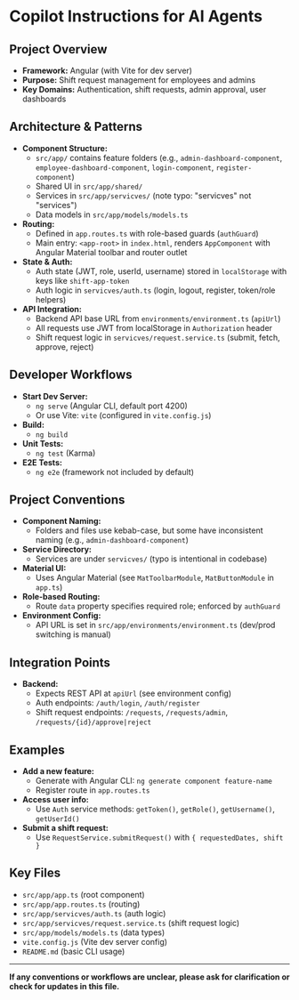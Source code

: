 # Copilot Instructions for AI Agents

## Project Overview
- **Framework:** Angular (with Vite for dev server)
- **Purpose:** Shift request management for employees and admins
- **Key Domains:** Authentication, shift requests, admin approval, user dashboards

## Architecture & Patterns
- **Component Structure:**
  - `src/app/` contains feature folders (e.g., `admin-dashboard-component`, `employee-dashboard-component`, `login-component`, `register-component`)
  - Shared UI in `src/app/shared/`
  - Services in `src/app/servicves/` (note typo: "servicves" not "services")
  - Data models in `src/app/models/models.ts`
- **Routing:**
  - Defined in `app.routes.ts` with role-based guards (`authGuard`)
  - Main entry: `<app-root>` in `index.html`, renders `AppComponent` with Angular Material toolbar and router outlet
- **State & Auth:**
  - Auth state (JWT, role, userId, username) stored in `localStorage` with keys like `shift-app-token`
  - Auth logic in `servicves/auth.ts` (login, logout, register, token/role helpers)
- **API Integration:**
  - Backend API base URL from `environments/environment.ts` (`apiUrl`)
  - All requests use JWT from localStorage in `Authorization` header
  - Shift request logic in `servicves/request.service.ts` (submit, fetch, approve, reject)

## Developer Workflows
- **Start Dev Server:**
  - `ng serve` (Angular CLI, default port 4200)
  - Or use Vite: `vite` (configured in `vite.config.js`)
- **Build:**
  - `ng build`
- **Unit Tests:**
  - `ng test` (Karma)
- **E2E Tests:**
  - `ng e2e` (framework not included by default)

## Project Conventions
- **Component Naming:**
  - Folders and files use kebab-case, but some have inconsistent naming (e.g., `admin-dashboard-component`)
- **Service Directory:**
  - Services are under `servicves/` (typo is intentional in codebase)
- **Material UI:**
  - Uses Angular Material (see `MatToolbarModule`, `MatButtonModule` in `app.ts`)
- **Role-based Routing:**
  - Route `data` property specifies required role; enforced by `authGuard`
- **Environment Config:**
  - API URL is set in `src/app/environments/environment.ts` (dev/prod switching is manual)

## Integration Points
- **Backend:**
  - Expects REST API at `apiUrl` (see environment config)
  - Auth endpoints: `/auth/login`, `/auth/register`
  - Shift request endpoints: `/requests`, `/requests/admin`, `/requests/{id}/approve|reject`

## Examples
- **Add a new feature:**
  - Generate with Angular CLI: `ng generate component feature-name`
  - Register route in `app.routes.ts`
- **Access user info:**
  - Use `Auth` service methods: `getToken()`, `getRole()`, `getUsername()`, `getUserId()`
- **Submit a shift request:**
  - Use `RequestService.submitRequest()` with `{ requestedDates, shift }`

## Key Files
- `src/app/app.ts` (root component)
- `src/app/app.routes.ts` (routing)
- `src/app/servicves/auth.ts` (auth logic)
- `src/app/servicves/request.service.ts` (shift request logic)
- `src/app/models/models.ts` (data types)
- `vite.config.js` (Vite dev server config)
- `README.md` (basic CLI usage)

---

**If any conventions or workflows are unclear, please ask for clarification or check for updates in this file.**
